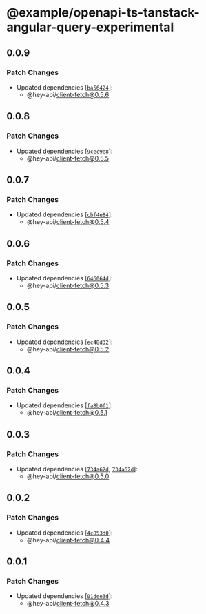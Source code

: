 # @example/openapi-ts-tanstack-angular-query-experimental

## 0.0.9

### Patch Changes

- Updated dependencies [[`ba56424`](https://github.com/hey-api/openapi-ts/commit/ba5642486cdd5461c2372c34b63019c02bc6874e)]:
  - @hey-api/client-fetch@0.5.6

## 0.0.8

### Patch Changes

- Updated dependencies [[`9cec9e8`](https://github.com/hey-api/openapi-ts/commit/9cec9e8582c12a8c041b922d9587e16f6f19782a)]:
  - @hey-api/client-fetch@0.5.5

## 0.0.7

### Patch Changes

- Updated dependencies [[`cbf4e84`](https://github.com/hey-api/openapi-ts/commit/cbf4e84db7f3a47f19d8c3eaa87c71b27912c1a2)]:
  - @hey-api/client-fetch@0.5.4

## 0.0.6

### Patch Changes

- Updated dependencies [[`646064d`](https://github.com/hey-api/openapi-ts/commit/646064d1aecea988d2b4df73bd24b2ee83394ae0)]:
  - @hey-api/client-fetch@0.5.3

## 0.0.5

### Patch Changes

- Updated dependencies [[`ec48d32`](https://github.com/hey-api/openapi-ts/commit/ec48d323d80de8e6a47ce7ecd732288f0a47e17a)]:
  - @hey-api/client-fetch@0.5.2

## 0.0.4

### Patch Changes

- Updated dependencies [[`fa8b0f1`](https://github.com/hey-api/openapi-ts/commit/fa8b0f11ed99c63f694a494944ccc2fbfa9706cc)]:
  - @hey-api/client-fetch@0.5.1

## 0.0.3

### Patch Changes

- Updated dependencies [[`734a62d`](https://github.com/hey-api/openapi-ts/commit/734a62dd8d594b8266964fe16766a481d37eb7df), [`734a62d`](https://github.com/hey-api/openapi-ts/commit/734a62dd8d594b8266964fe16766a481d37eb7df)]:
  - @hey-api/client-fetch@0.5.0

## 0.0.2

### Patch Changes

- Updated dependencies [[`4c853d0`](https://github.com/hey-api/openapi-ts/commit/4c853d090b79245854d13831f64731db4a92978b)]:
  - @hey-api/client-fetch@0.4.4

## 0.0.1

### Patch Changes

- Updated dependencies [[`01dee3d`](https://github.com/hey-api/openapi-ts/commit/01dee3df879232939e43355231147b3d910fb482)]:
  - @hey-api/client-fetch@0.4.3
